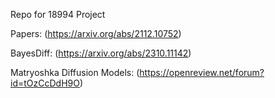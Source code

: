 Repo for 18994 Project

Papers: (https://arxiv.org/abs/2112.10752)

BayesDiff: (https://arxiv.org/abs/2310.11142)

Matryoshka Diffusion Models: (https://openreview.net/forum?id=tOzCcDdH9O)

